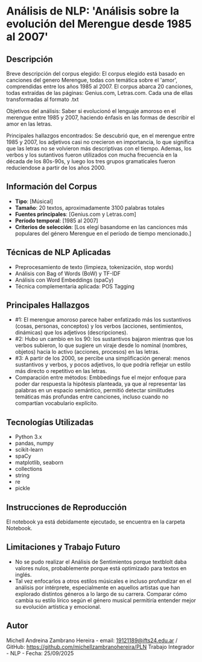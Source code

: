  # Análisis de NLP: 'Análisis sobre la evolución del Merengue desde 1985 al 2007'

## Descripción
Breve descripción del corpus elegido: El corpus elegido está basado en canciones del genero Merengue, todas con temática sobre el 'amor', comprendidas entre los años 1985 al 2007. El corpus abarca 20 canciones, todas extraídas de las páginas: Genius.com, Letras.com. Cada una de ellas transformadas al formato .txt

Objetivos del análisis: Saber si evolucionó el lenguaje amoroso en el merengue entre 1985 y 2007, haciendo énfasis en las formas de describir el amor en las letras.

Principales hallazgos encontrados: Se descubrió que, en el merengue entre 1985 y 2007, los adjetivos casi no crecieron en importancia, lo que significa que las letras no se volvieron más descriptivas con el tiempo. Ademas, los verbos y los sutantivos fueron utilizados con mucha frecuencia en la década de los 80s-90s, y luego los tres grupos gramaticales fueron reduciendose a partir de los años 2000. 

## Información del Corpus
- **Tipo**: [Músical]
- **Tamaño**: 20 textos, aproximadamente 3100 palabras totales
- **Fuentes principales**: [Genius.com y Letras.com]
- **Período temporal**: [1985 al 2007]
- **Criterios de selección**: [Los elegí basandome en las cancionces más populares del género Merengue en el período de tiempo mencionado.]

## Técnicas de NLP Aplicadas
- Preprocesamiento de texto (limpieza, tokenización, stop words)
- Análisis con Bag of Words (BoW) y TF-IDF
- Análisis con Word Embeddings (spaCy)
- Técnica complementaria aplicada: POS Tagging

## Principales Hallazgos
- #1: El merengue amoroso parece haber enfatizado más los sustantivos (cosas, personas, conceptos) y los verbos (acciones, sentimientos, dinámicas) que los adjetivos (descripciones).
- #2: Hubo un cambio en los 90: los sustantivos bajaron mientras que los verbos subieron, lo que sugiere un viraje desde lo nominal (nombres, objetos) hacia lo activo (acciones, procesos) en las letras.
- #3: A partir de los 2000, se percibe una simplificación general: menos sustantivos y verbos, y pocos adjetivos, lo que podría reflejar un estilo más directo o repetitivo en las letras.
- Comparación entre métodos: Embbedings fue el mejor enfoque para poder dar respuesta la hipótesis planteada, ya que al representar las palabras en un espacio semántico, permitió detectar similitudes temáticas más profundas entre canciones, incluso cuando no compartían vocabulario explícito.

## Tecnologías Utilizadas
- Python 3.x
- pandas, numpy
- scikit-learn
- spaCy
- matplotlib, seaborn
- collections
- string
- re
- pickle

## Instrucciones de Reproducción
El notebook ya está debidamente ejecutado, se encuentra en la carpeta Notebook.

## Limitaciones y Trabajo Futuro
- No se pudo realizar el Análisis de Sentimientos porque textblolt daba valores nulos, probablemente porque está optimizado para textos en inglés.
- Tal vez enfocarlos a otros estilos músicales e incluso profundizar en el análisis por intérprete, especialmente en aquellos artistas que han explorado distintos géneros a lo largo de su carrera. Comparar cómo cambia su estilo lírico según el género musical permitiría entender mejor su evolución artística y emocional.

## Autor
Michell Andreina Zambrano Hereira - email: 19121189@ifts24.edu.ar / GitHub: https://github.com/michellzambranohereira/PLN
Trabajo Integrador - NLP - Fecha: 25/09/2025
